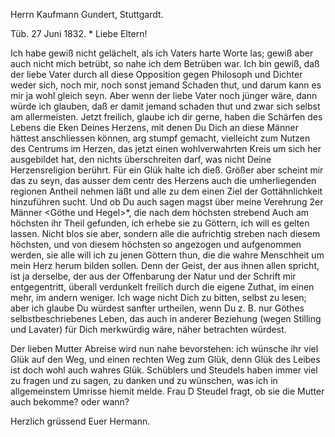 Herrn Kaufmann Gundert, Stuttgardt.

 Tüb. 27 Juni 1832. <Mittwoch>*
Liebe Eltern!

Ich habe gewiß nicht gelächelt, als ich Vaters harte Worte las; gewiß aber auch nicht mich betrübt, so nahe ich dem Betrüben war. Ich bin gewiß, daß der liebe Vater durch all diese Opposition gegen Philosoph und Dichter weder sich, noch mir, noch sonst jemand Schaden thut, und darum kann es mir ja wohl gleich seyn. Aber wenn der liebe Vater noch jünger wäre, dann würde ich glauben, daß er damit jemand schaden thut und zwar sich selbst am allermeisten. Jetzt freilich, glaube ich dir gerne, haben die Schärfen des Lebens die Eken Deines Herzens, mit denen Du Dich an diese Männer hättest anschliessen können, arg stumpf gemacht, vielleicht zum Nutzen des Centrums im Herzen, das jetzt einen wohlverwahrten Kreis um sich her ausgebildet hat, den nichts überschreiten darf, was nicht Deine Herzensreligion berührt. Für ein Glük halte ich dieß. Größer aber scheint mir das zu seyn, das ausser dem centr des Herzens auch die umherliegenden regionen Antheil nehmen läßt und alle zu dem einen Ziel der Gottähnlichkeit hinzuführen sucht. Und ob Du auch sagen magst über meine Verehrung 2er Männer <Göthe und Hegel>*, die nach dem höchsten strebend Auch am höchsten ihr Theil gefunden, ich erhebe sie zu Göttern, ich will es gelten lassen. Nicht blos sie aber, sondern alle die aufrichtig streben nach diesem höchsten, und von diesem höchsten so angezogen und aufgenommen werden, sie alle will ich zu jenen Göttern thun, die die wahre Menschheit um mein Herz herum bilden sollen. Denn der Geist, der aus ihnen allen spricht, ist ja derselbe, der aus der Offenbarung der Natur und der Schrift mir entgegentritt, überall verdunkelt freilich durch die eigene Zuthat, im einen mehr, im andern weniger. Ich wage nicht Dich zu bitten, selbst zu lesen; aber ich glaube Du würdest sanfter urtheilen, wenn Du z. B. nur Göthes selbstbeschriebenes Leben, das auch in anderer Beziehung (wegen Stilling und Lavater) für Dich merkwürdig wäre, näher betrachten würdest.

Der lieben Mutter Abreise wird nun nahe bevorstehen: ich wünsche ihr viel Glük auf den Weg, und einen rechten Weg zum Glük, denn Glük des Leibes ist doch wohl auch wahres Glük. Schüblers und Steudels haben immer viel zu fragen und zu sagen, zu danken und zu wünschen, was ich in allgemeinstem Umrisse hiemit melde. Frau D Steudel fragt, ob sie die Mutter auch bekomme? oder wann?

Herzlich grüssend
 Euer Hermann.

